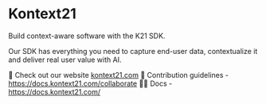 # Kontext21

Build context-aware software with the K21 SDK.

Our SDK has everything you need to capture end-user data, contextualize it 
and deliver real user value with AI.

💬 Check out our website [kontext21.com](https://kontext21.com)
🌈 Contribution guidelines - https://docs.kontext21.com/collaborate
👩‍💻 Docs - https://docs.kontext21.com/
